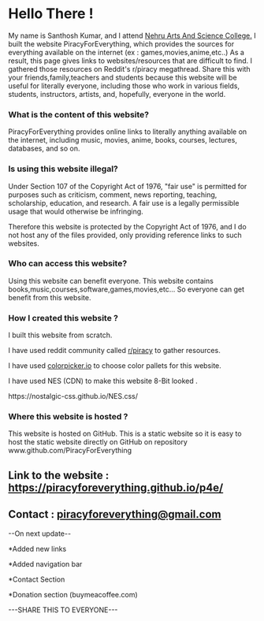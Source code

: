 <h1>Hello There !</h1>
<p>My name is Santhosh Kumar, and I attend <a href=""> Nehru Arts And Science College.</a>
    I built the website PiracyForEverything, which provides the sources for everything available on the internet (ex :
    games,movies,anime,etc..)
    As a result, this page gives links to websites/resources that are difficult to find.
    I gathered those resources on Reddit's r/piracy megathread.
    Share this with your friends,family,teachers and students because this website will be useful for literally
    everyone,
    including those who work in various fields, students, instructors, artists, and, hopefully, everyone in the world.
</p>
<h3>What is the content of this website?</h3>

PiracyForEverything provides online links to literally anything available on the internet, including music, movies,
anime, books, courses, lectures, databases, and so on.


<h3>Is using this website illegal?</h3>

Under Section 107 of the Copyright Act of 1976, "fair use" is permitted for purposes such as criticism, comment, news
reporting, teaching, scholarship, education, and research.
A fair use is a legally permissible usage that would otherwise be infringing.


Therefore this website is protected by the Copyright Act of 1976, and I do not host any of the files provided, only
providing reference links to such websites.



<h3>Who can access this website?</h3>


Using this website can benefit everyone. This website contains books,music,courses,software,games,movies,etc...
So everyone can get benefit from this website.

<h3>How I created this website ?</h3>
<p>I built this website from scratch.</p>
<p>I have used reddit community called <a href="">r/piracy</a> to gather resources.</p>
<p>I have used <a href="https://colorpicker.io">colorpicker.io</a> to choose color pallets for this website.</p>
<p>I have used NES (CDN) to make this website 8-Bit looked .</p>
https://nostalgic-css.github.io/NES.css/

<h3>Where this website is hosted ?</h3>
This website is hosted on GitHub.
This is a static website so it is easy to host the static website directly on GitHub on repository
www.github.com/PiracyForEverything

<h2>Link to the website : <a href="https://piracyforeverything.github.io/p4e/">https://piracyforeverything.github.io/p4e/</a></h2>
<h2>Contact : <a href="mailto:piracyforeverything@gmail.com">piracyforeverything@gmail.com</a></h2>

--On next update--
<p>*Added new links</p>
<p>*Added navigation bar</p>
<p>*Contact Section</p>
<p>*Donation section (buymeacoffee.com)</p>

---SHARE THIS TO EVERYONE---

